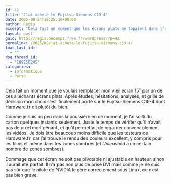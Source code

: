 ```yaml
---
id: 42
title: 'J’ai acheté le Fujitsu-Siemens C19-4'
date: 2005-08-24T19:25:10+00:00
author: Régis
excerpt: "Cela fait un moment que les écrans plats me tapaient dans l'oeuil."
layout: post
guid: http://regis.decamps.free.fr/wordpress/?p=42
permalink: /2005/08/jai-achete-le-fujitsu-siemens-c19-4/
tmac_last_id:
  - ""
dsq_thread_id:
  - "189256245"
categories:
  - Informatique
  - Perso
---
```

Cela fait un moment que je voulais remplacer mon vieil écran 15&Prime; par un de ces alléchants écrans plats. Après études, hésitations, analyses, et grille de décision mon choix s’est finalement porté sur le Fujitsu-Siemens C19-4 dont [Hardware.fr dit plutôt du bien](http://www.hardware.fr/articles/572-3/comparatif-lcd-19-4-6-8-ms-tn-ips-va.html).

Comme je suis un peu dans la poussière en ce moment, je l’ai sorti du carton quelques instants seulement. Juste le temps de vérifier qu’il n’avait pas de pixel mort gênant, et qu’il permettait de regarder convenablement les vidéos. Je dois être beaucoup moins difficile que les testeurs de Hardware.fr, car j’ai trouvé le rendu des couleurs excellent, y compris pour les films et même dans les zones sombres (et _Unleashed_ a un certain nombre de zones sombres).

Dommage que cet écran ne soit pas pivotable ni ajustable en hauteur, sinon il aurait été parfait. Il n’a pas non plus de prise DVI mais comme je ne suis pas sûr que le pilote de NVIDIA le gère correctement sous Linux, ce n’est pas bien grave.
